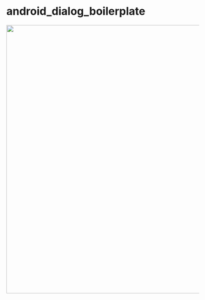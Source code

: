 # android_dialog_boilerplate
<img height="700" src="https://github.com/zackdu35/android_dialog_boilerplate/blob/master/dialog.gif"/>
